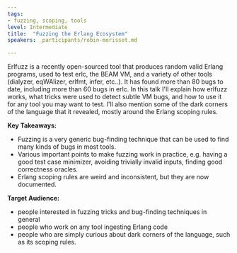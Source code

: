 ```yaml
---
tags:	
- fuzzing, scoping, tools
level: Intermediate
title: 	"Fuzzing the Erlang Ecosystem"
speakers: _participants/robin-morisset.md

---
```

Erlfuzz is a recently open-sourced tool that produces random valid Erlang programs, used to test erlc, the BEAM VM, and a variety of other tools (dialyzer, eqWAlizer, erlfmt, infer, etc..). It has found more than 80 bugs to date, including more than 60 bugs in erlc.
In this talk I'll explain how erlfuzz works, what tricks were used to detect subtle VM bugs, and how to use it for any tool you may want to test. I'll also mention some of the dark corners of the language that it revealed, mostly around the Erlang scoping rules.

**Key Takeaways:**
- Fuzzing is a very generic bug-finding technique that can be used to find many kinds of bugs in most tools.
- Various important points to make fuzzing work in practice, e.g. having a good test case minimizer, avoiding trivially invalid inputs, finding good correctness oracles.
- Erlang scoping rules are weird and inconsistent, but they are now documented.

**Target Audience:**
- people interested in fuzzing tricks and bug-finding techniques in general
- people who work on any tool ingesting Erlang code
- people who are simply curious about dark corners of the language, such as its scoping rules.